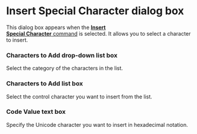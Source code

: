 # Insert Special Character dialog box

This dialog box appears when the [**Insert**\
**Special Character** command](../../cmd/edit/insert_control) is selected. It allows you to select a character
to insert.

### Characters to Add drop-down list box

Select the category of the characters in the list.

### Characters to Add list box

Select the control character you want to insert from the list.

### Code Value text box

Specify the Unicode character you want to insert in hexadecimal notation.

